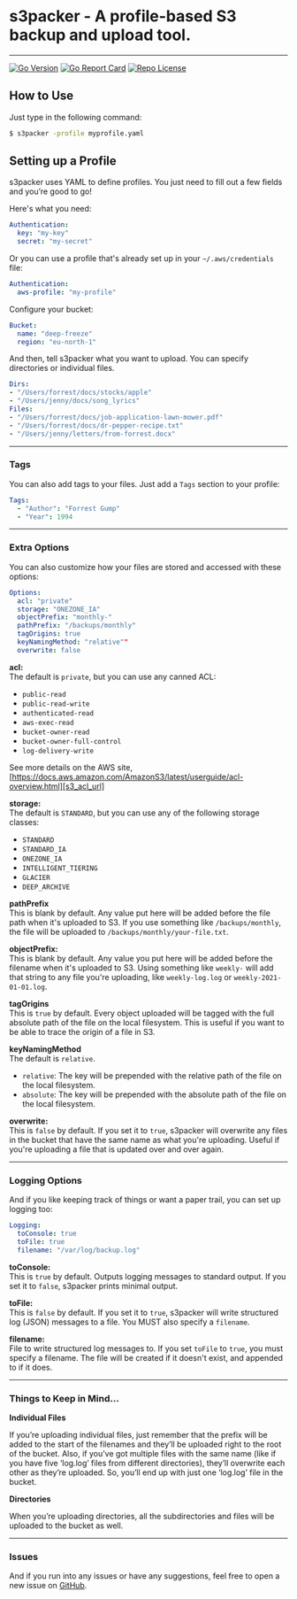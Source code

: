 # s3packer - A profile-based S3 backup and upload tool.

---
    
[![Go Version][go_version_img]][go_version_url]
[![Go Report Card][go_report_img]][go_report_url]
[![Repo License][repo_license_img]][repo_license_url]

## How to Use

Just type in the following command:

```bash
$ s3packer -profile myprofile.yaml
```

## Setting up a Profile

s3packer uses YAML to define profiles. You just need to fill out a few fields and you’re good to go!

Here's what you need:

```yaml
Authentication:
  key: "my-key"
  secret: "my-secret"
```

Or you can use a profile that's already set up in your `~/.aws/credentials` file:

```yaml
Authentication:
  aws-profile: "my-profile"
```

Configure your bucket:

```yaml
Bucket:
  name: "deep-freeze"
  region: "eu-north-1"
```

And then, tell s3packer what you want to upload. You can specify directories or individual files. 

```yaml
Dirs:
- "/Users/forrest/docs/stocks/apple"
- "/Users/jenny/docs/song_lyrics"
Files:
- "/Users/forrest/docs/job-application-lawn-mower.pdf"
- "/Users/forrest/docs/dr-pepper-recipe.txt"
- "/Users/jenny/letters/from-forrest.docx"
```

--- 

### Tags

You can also add tags to your files. Just add a `Tags` section to your profile:

```yaml
Tags:
  - "Author": "Forrest Gump"
  - "Year": 1994
```
---

### Extra Options

You can also customize how your files are stored and accessed with these options:

```yaml
Options:
  acl: "private"
  storage: "ONEZONE_IA"
  objectPrefix: "monthly-"
  pathPrefix: "/backups/monthly"
  tagOrigins: true
  keyNamingMethod: "relative""
  overwrite: false
```

**acl:** <br/>
The default is `private`, but you can use any canned ACL: 
- `public-read`
- `public-read-write`
- `authenticated-read`
- `aws-exec-read`
- `bucket-owner-read`
- `bucket-owner-full-control`
- `log-delivery-write`

See more details on the AWS site, [https://docs.aws.amazon.com/AmazonS3/latest/userguide/acl-overview.html][s3_acl_url]

**storage:** <br/>
The default is `STANDARD`, but you can use any of the following storage classes:
- `STANDARD`
- `STANDARD_IA`
- `ONEZONE_IA`
- `INTELLIGENT_TIERING`
- `GLACIER`
- `DEEP_ARCHIVE`

**pathPrefix** <br/>
This is blank by default. Any value put here will be added before the file path when it's uploaded to S3.
If you use something like `/backups/monthly`, the file will be uploaded to `/backups/monthly/your-file.txt`.

**objectPrefix:** <br/>
This is blank by default. Any value you put here will be added before the filename when it's uploaded to S3.
Using something like `weekly-` will add that string to any file you're uploading, like `weekly-log.log` or `weekly-2021-01-01.log`.

**tagOrigins** <br/>
This is `true` by default. Every object uploaded will be tagged with the full absolute path of the file on the
local filesystem. This is useful if you want to be able to trace the origin of a file in S3.

**keyNamingMethod** <br/>
The default is `relative`.
- `relative`: The key will be prepended with the relative path of the file on the local filesystem.
- `absolute`: The key will be prepended with the absolute path of the file on the local filesystem.


**overwrite:**  <br/>
This is `false` by default. If you set it to `true`, s3packer will overwrite any files in the bucket that 
have the same name as what you're uploading. Useful if you're uploading a file that is updated over and over again.

---

### Logging Options

And if you like keeping track of things or want a paper trail, you can set up logging too:

```yaml
Logging:
  toConsole: true
  toFile: true
  filename: "/var/log/backup.log"
 ```

**toConsole:**<br/>
This is `true` by default. Outputs logging messages to standard output. If you set it to `false`, s3packer
prints minimal output.

**toFile:**<br/>
This is `false` by default. If you set it to `true`, s3packer will write structured log (JSON) messages to 
a file. You MUST also specify a `filename`.

**filename:** <br/>
File to write structured log messages to. If you set `toFile` to `true`, you must specify a filename. 
The file will be created if it doesn't exist, and appended to if it does.

---

### Things to Keep in Mind...

**Individual Files**

If you’re uploading individual files, just remember that the prefix will be added to the start of the filenames and they’ll be uploaded right to the root of the bucket.
Also, if you’ve got multiple files with the same name (like if you have five ‘log.log’ files from different directories), they’ll overwrite each other as they’re uploaded. So, you’ll end up with just one ‘log.log’ file in the bucket.

**Directories**

When you’re uploading directories, all the subdirectories and files will be uploaded to the bucket as well.

---

### Issues

And if you run into any issues or have any suggestions, feel free to open a new issue on [GitHub][issue_repo_url].


<!-- Links -->
[issue_repo_url]: https://github.com/orme292/s3packer/issues/new/choose
[go_version_url]: https://golang.org/doc/go1.21
[go_report_url]: https://goreportcard.com/report/github.com/orme292/s3packer
[repo_license_url]: https://github.com/orme292/s3packer/blob/master/LICENSE
[s3_acl_url]: https://docs.aws.amazon.com/AmazonS3/latest/userguide/acl-overview.html#canned-acl

[go_version_img]: https://img.shields.io/badge/Go-1.21+-00ADD8?style=for-the-badge&logo=go
[go_report_img]: https://img.shields.io/badge/Go_report-A+-success?style=for-the-badge&logo=none
[repo_license_img]: https://img.shields.io/badge/license-MIT-orange?style=for-the-badge&logo=none
